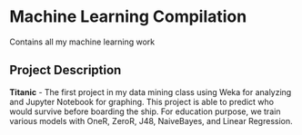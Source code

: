 # Machine Learning Compilation
Contains all my machine learning work

## Project Description
**Titanic** - The first project in my data mining class using Weka for analyzing and Jupyter Notebook for graphing. This project is able to predict who would survive before boarding the ship. For education purpose, we train various models with OneR, ZeroR, J48, NaiveBayes, and Linear Regression.
